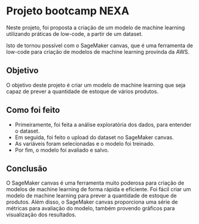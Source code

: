 # Projeto bootcamp NEXA

Neste projeto, foi proposta a criação de um modelo de machine learning utilizando práticas de low-code, a partir de um dataset.

Isto de tornou possível com o SageMaker canvas, que é uma ferramenta de low-code para criação de modelos de machine learning
provinda da AWS.

## Objetivo

O objetivo deste projeto é criar um modelo de machine learning que seja capaz de prever a quantidade de estoque de vários produtos.

## Como foi feito

- Primeiramente, foi feita a análise exploratória dos dados, para entender o dataset.
- Em seguida, foi feito o upload do dataset no SageMaker canvas.
- As variáveis foram selecionadas e o modelo foi treinado.
- Por fim, o modelo foi avaliado e salvo.

## Conclusão

O SageMaker canvas é uma ferramenta muito poderosa para criação de modelos de machine learning de forma rápida e eficiente.
Foi fácil criar um modelo de machine learning para prever a quantidade de estoque de produtos. Além disso, o SageMaker canvas
proporciona uma série de métricas para avaliação do modelo, também provendo gráficos para visualização dos resultados.